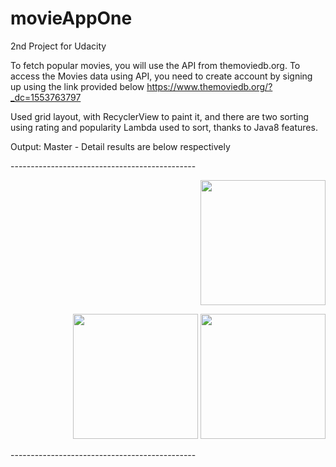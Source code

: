 # movieAppOne
2nd Project for Udacity

To fetch popular movies, you will use the API from themoviedb.org.
To access the Movies data using API, you need to create account by signing up using the link provided below 
https://www.themoviedb.org/?_dc=1553763797

<p>
Used grid layout, with RecyclerView to paint it, and there are two sorting using rating and popularity
Lambda used to sort, thanks to Java8 features. 
</p>
Output: Master - Detail results are below respectively
</hr>
<p> ---------------------------------------------- </p>
</hr>
<p align="right"> 
<img src="https://github.com/snaqviAndroidApp/movieAppOne/blob/master/app/src/main/res/drawable/master.png"width="200"/>
</p>                                                                                                                           
</hr>
</hr>
<p align="right"> 
<img src="https://github.com/snaqviAndroidApp/movieAppOne/blob/master/app/src/main/res/drawable/details.png"width="200"/>  
<img src="https://github.com/snaqviAndroidApp/movieAppOne/blob/master/app/src/main/res/drawable/details2.png"width="200"/>
</p>                                                                                                                           

</hr>
<p> ---------------------------------------------- </p>
</hr>


